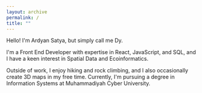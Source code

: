 ```yaml
---
layout: archive
permalink: /
title: ""
---
```


Hello! I'm Ardyan Satya, but simply call me Dy.

I'm a Front End Developer with expertise in React, JavaScript, and SQL, and I have a keen interest in Spatial Data and Ecoinformatics.

Outside of work, I enjoy hiking and rock climbing, and I also occasionally create 3D maps in my free time. Currently, I'm pursuing a degree in Information Systems at Muhammadiyah Cyber University.
